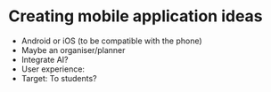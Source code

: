# Creating mobile application ideas
- Android or iOS (to be compatible with the phone)
- Maybe an organiser/planner
- Integrate AI?
- User experience:
- Target: To students?
